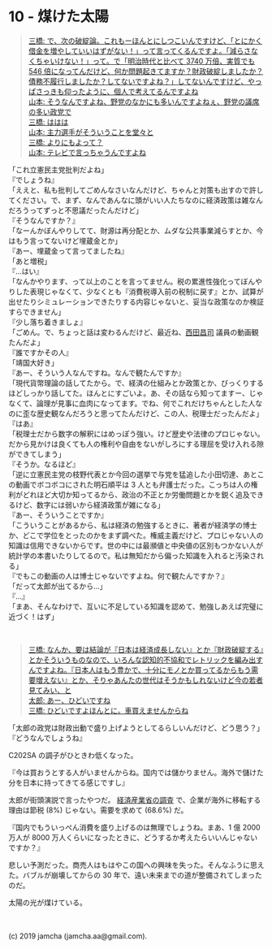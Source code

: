 

# 10 - 煤けた太陽

> [三橋: で、次の破綻論。これもーほんとにしつこいんですけど、「とにかく借金を増やしていいはずがない！」って言ってくるんですよ。「減らさなくちゃいけない！」って。で「明治時代と比べて 3740 万倍、実質でも 546 倍になってんだけど、何か問題起きてますか？財政破綻しましたか？債務不履行しましたか？してないですよね？」してないんですけど、やっぱさっきも仰ったように、個人で考えてるんですよね  
> 山本: そうなんですよね、野党のなかにも多いんですよねぇ、野党の議席の多い政党で  
> 三橋: ははは  
> 山本: 主力選手がそういうことを堂々と  
> 三橋: よりにもよって？  
> 山本: テレビで言っちゃうんですよね](https://youtu.be/FP3RyPpewvs?t=529)

「これ立憲民主党批判だよね」  
『でしょうね』  
「ええと、私も批判してごめんなさいなんだけど、ちゃんと対策も出すので許してください。で、まず、なんであんなに頭がいい人たちなのに経済政策は雑なんだろうってずっと不思議だったんだけど」  
『そうなんですか？』  
「なーんかぼんやりしてて、財源は再分配とか、ムダな公共事業減らすとか、今はもう言ってないけど埋蔵金とか」  
『あー、埋蔵金って言ってましたね』  
「あと増税」  
『…はい』  
「なんかやります、って以上のことを言ってません。税の累進性強化ってぼんやりした表現じゃなくて、少なくとも『消費税導入前の税制に戻す』とか、試算が出せたりシミュレーションできたりする内容じゃないと、妥当な政策なのか検証すらできません」  
『少し落ち着きましょ』  
「ごめん。で、ちょっと話は変わるんだけど、最近ね、[西田昌司](https://www.youtube.com/watch?v=EQnqFcU8kzk) 議員の動画観たんだよ」  
『誰ですかその人』  
「靖国大好き」  
『あー、そういう人なんですね。なんで観たんですか』  
「現代貨幣理論の話してたから。で、経済の仕組みとか政策とか、びっくりするほどしっかり話してた。ほんとにすごいよ。あ、その話なら知ってますー、じゃなくて、論理が見事に血肉になってます。でね、何でこれだけちゃんとした人なのに歪な歴史観なんだろうと思ってたんだけど、この人、税理士だったんだよ」  
『はあ』  
「税理士だから数字の解釈にはめっぽう強い。けど歴史や法律のプロじゃない。だから見かけは良くても人の権利や自由をないがしろにする理屈を受け入れる隙ができてしまう」  
『そうか。なるほど』  
「逆に立憲民主党の枝野代表とか今回の選挙で与党を猛追した小田切達、あとこの動画でボコボコにされた明石順平は 3 人とも弁護士だった。こっちは人の権利がどれほど大切か知ってるから、政治の不正とか労働問題とかを鋭く追及できるけど、数字には弱いから経済政策が雑になる」  
『あー、そういうことですか』  
「こういうことがあるから、私は経済の勉強するときに、著者が経済学の博士か、どこで学位をとったのかをまず調べた。権威主義だけど、プロじゃない人の知識は信用できないからです。世の中には最瀕値と中央値の区別もつかない人が統計学の本書いたりしてるので。私は無知だから偏った知識を入れると汚染される」  
『でもこの動画の人は博士じゃないですよね。何で観たんですか？』  
「だって太郎が出てるから…」  
『…』  
「まあ、そんなわけで、互いに不足している知識を認めて、勉強しあえば完璧に近づく！はず」

<br>

> [三橋: なんか、要は結論が『日本は経済成長しない』とか『財政破綻する』とかそういうものなので、いろんな認知的不協和でレトリックを編み出すんですよね。『日本人はもう豊かで、十分にモノとか買ってるからもう需要増えない』とか、そりゃあんたの世代はそうかもしれないけど今の若者見てみい、と  
> 太郎: あー、ひどいですね  
> 三橋: ひどいですよほんとに。車買えませんからね](https://youtu.be/FP3RyPpewvs?t=811)

「太郎の政党は財政出動で盛り上げようとしてるらしいんだけど、どう思う？」  
『どうなんでしょうね』

C202SA の調子がひときわ低くなった。

『今は買おうとする人がいませんからね。国内では儲かりません。海外で儲けた分を日本に持ってきてる感じですし』

太郎が街頭演説で言ったやつだ。 [経済産業省の調査](https://www.meti.go.jp/statistics/tyo/kaigaizi/index.html) で、企業が海外に移転する理由は節税 (8%) じゃない。需要を求めて (68.6%) だ。

『国内でもういっぺん消費を盛り上げるのは無理でしょうね。まあ、1 億 2000 万人が 8000 万人くらいになったときに、どうするか考えたらいいんじゃないですか？』

悲しい予測だった。商売人はもはやこの国への興味を失った。そんなふうに思えた。バブルが崩壊してからの 30 年で、遠い未来までの道が整備されてしまったのだ。

太陽の光が煤けている。

<br>
<br>
(c) 2019 jamcha (jamcha.aa@gmail.com).

